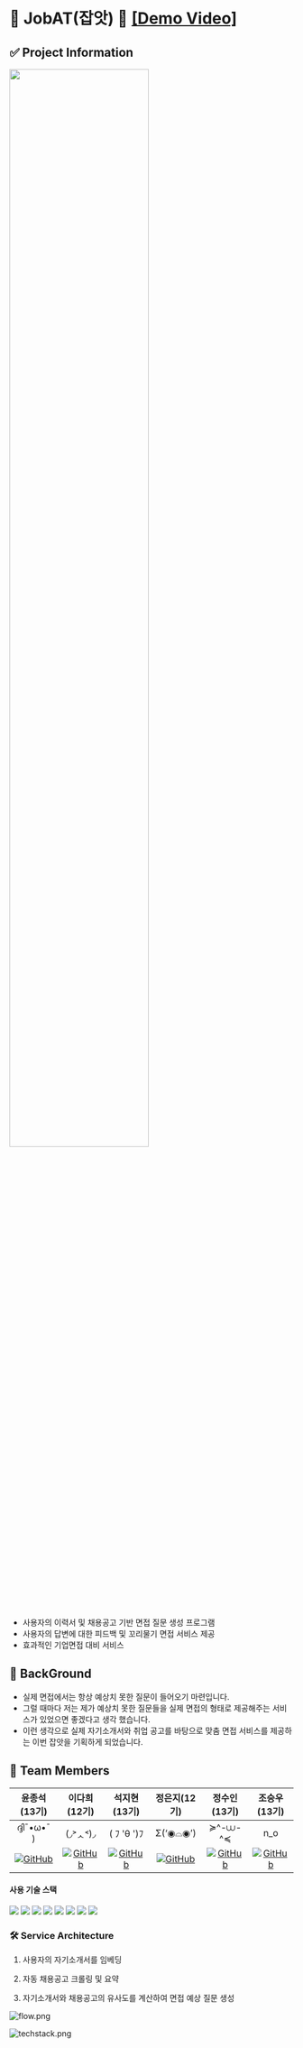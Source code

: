 # 🦈 JobAT(잡앗) 🦈 [[Demo Video]](https://youtu.be/_OWhFOPmMwI)
## ✅ Project Information

<img src="https://github.com/Job-AT/jobat-final/blob/main/MD_images/intro.png" style="width: 70%;">

- 사용자의 이력서 및 채용공고 기반 면접 질문 생성 프로그램
- 사용자의 답변에 대한 피드백 및 꼬리물기 면접 서비스 제공
- 효과적인 기업면접 대비 서비스




## 💬 BackGround
- 실제 면접에서는 항상 예상치 못한 질문이 들어오기 마련입니다.
- 그럴 때마다 저는 제가 예상치 못한 질문들을 실제 면접의 형태로 제공해주는 서비스가 있었으면 좋겠다고 생각 했습니다.
- 이런 생각으로 실제 자기소개서와 취업 공고를 바탕으로 맞춤 면접 서비스를 제공하는 이번 잡앗을 기획하게 되었습니다.

## 💟 Team Members
| 윤종석(13기) | 이다희(12기) | 석지현(13기) | 정은지(12기) | 정수인(13기) | 조승우(13기) |
|:---:|:---:|:---:|:---:|:---:|:---:|
|ദ്ദി¯•ω•¯ )|(◞˃ᆺ˂)◞|( ﾌ 'θ ')ﾌ|Σ(‘◉⌓◉’)|≽^-⩊-^≼|n_o|
|<a href = "https://github.com/JJadeYoon"><img alt="GitHub" src ="https://img.shields.io/badge/GitHub-181717.svg?&style=for-the-badge&logo=GitHub&logoColor=white"/>|<a href = "https://github.com/daheeleestudy"><img alt="GitHub" src ="https://img.shields.io/badge/GitHub-181717.svg?&style=for-the-badge&logo=GitHub&logoColor=white"/>|<a href = "https://github.com/Seok-JH"><img alt="GitHub" src ="https://img.shields.io/badge/GitHub-181717.svg?&style=for-the-badge&logo=GitHub&logoColor=white"/>|<a href = "https://github.com/bbobburi"><img alt="GitHub" src ="https://img.shields.io/badge/GitHub-181717.svg?&style=for-the-badge&logo=GitHub&logoColor=white"/>|<a href = "https://github.com/SooinJung"><img alt="GitHub" src ="https://img.shields.io/badge/GitHub-181717.svg?&style=for-the-badge&logo=GitHub&logoColor=white"/>|<a href = "https://github.com/hang-o"><img alt="GitHub" src ="https://img.shields.io/badge/GitHub-181717.svg?&style=for-the-badge&logo=GitHub&logoColor=white"/>|

  #### 사용 기술 스택
  <div>
    <img src="https://img.shields.io/badge/langchain-81C147?style=for-the-badge&logo=langchain&logoColor=black">
    <img src="https://img.shields.io/badge/huggingface-FFD21E?style=for-the-badge&logo=huggingface&logoColor=black">
    <img src="https://img.shields.io/badge/streamlit-FF4B4B?style=for-the-badge&logo=streamlit&logoColor=black">
    <img src="https://img.shields.io/badge/openai-412991?style=for-the-badge&logo=openai&logoColor=black">
    <img src="https://img.shields.io/badge/amazonec2-FF9900?style=for-the-badge&logo=amazonec2&logoColor=black">
    <img src="https://img.shields.io/badge/selenium-43B02A?style=for-the-badge&logo=selenium&logoColor=black">
    <img src="https://img.shields.io/badge/googlecolab-F9AB00?style=for-the-badge&logo=googlecolab&logoColor=black">
    <img src="https://img.shields.io/badge/python-3776AB?style=for-the-badge&logo=python&logoColor=black">
  </div>


### 🛠️ Service Architecture

1. 사용자의 자기소개서를 임베딩

2. 자동 채용공고 크롤링 및 요약

3. 자기소개서와 채용공고의 유사도를 계산하여 면접 예상 질문 생성

![flow.png](https://github.com/Job-AT/jobat-final/blob/main/MD_images/flow.png)

![techstack.png](https://github.com/Job-AT/jobat-final/blob/main/MD_images/techstack.png)



